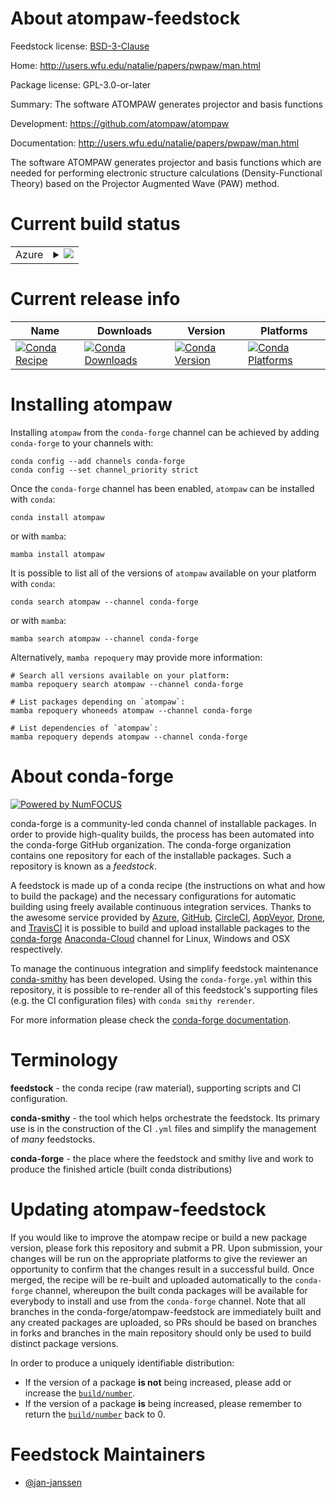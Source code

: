 About atompaw-feedstock
=======================

Feedstock license: [BSD-3-Clause](https://github.com/conda-forge/atompaw-feedstock/blob/main/LICENSE.txt)

Home: http://users.wfu.edu/natalie/papers/pwpaw/man.html

Package license: GPL-3.0-or-later

Summary: The software ATOMPAW generates projector and basis functions

Development: https://github.com/atompaw/atompaw

Documentation: http://users.wfu.edu/natalie/papers/pwpaw/man.html

The software ATOMPAW generates projector and basis functions which
are needed for performing electronic structure calculations
(Density-Functional Theory) based on the Projector Augmented Wave (PAW)
method.


Current build status
====================


<table>
    
  <tr>
    <td>Azure</td>
    <td>
      <details>
        <summary>
          <a href="https://dev.azure.com/conda-forge/feedstock-builds/_build/latest?definitionId=9881&branchName=main">
            <img src="https://dev.azure.com/conda-forge/feedstock-builds/_apis/build/status/atompaw-feedstock?branchName=main">
          </a>
        </summary>
        <table>
          <thead><tr><th>Variant</th><th>Status</th></tr></thead>
          <tbody><tr>
              <td>linux_64</td>
              <td>
                <a href="https://dev.azure.com/conda-forge/feedstock-builds/_build/latest?definitionId=9881&branchName=main">
                  <img src="https://dev.azure.com/conda-forge/feedstock-builds/_apis/build/status/atompaw-feedstock?branchName=main&jobName=linux&configuration=linux%20linux_64_" alt="variant">
                </a>
              </td>
            </tr>
          </tbody>
        </table>
      </details>
    </td>
  </tr>
</table>

Current release info
====================

| Name | Downloads | Version | Platforms |
| --- | --- | --- | --- |
| [![Conda Recipe](https://img.shields.io/badge/recipe-atompaw-green.svg)](https://anaconda.org/conda-forge/atompaw) | [![Conda Downloads](https://img.shields.io/conda/dn/conda-forge/atompaw.svg)](https://anaconda.org/conda-forge/atompaw) | [![Conda Version](https://img.shields.io/conda/vn/conda-forge/atompaw.svg)](https://anaconda.org/conda-forge/atompaw) | [![Conda Platforms](https://img.shields.io/conda/pn/conda-forge/atompaw.svg)](https://anaconda.org/conda-forge/atompaw) |

Installing atompaw
==================

Installing `atompaw` from the `conda-forge` channel can be achieved by adding `conda-forge` to your channels with:

```
conda config --add channels conda-forge
conda config --set channel_priority strict
```

Once the `conda-forge` channel has been enabled, `atompaw` can be installed with `conda`:

```
conda install atompaw
```

or with `mamba`:

```
mamba install atompaw
```

It is possible to list all of the versions of `atompaw` available on your platform with `conda`:

```
conda search atompaw --channel conda-forge
```

or with `mamba`:

```
mamba search atompaw --channel conda-forge
```

Alternatively, `mamba repoquery` may provide more information:

```
# Search all versions available on your platform:
mamba repoquery search atompaw --channel conda-forge

# List packages depending on `atompaw`:
mamba repoquery whoneeds atompaw --channel conda-forge

# List dependencies of `atompaw`:
mamba repoquery depends atompaw --channel conda-forge
```


About conda-forge
=================

[![Powered by
NumFOCUS](https://img.shields.io/badge/powered%20by-NumFOCUS-orange.svg?style=flat&colorA=E1523D&colorB=007D8A)](https://numfocus.org)

conda-forge is a community-led conda channel of installable packages.
In order to provide high-quality builds, the process has been automated into the
conda-forge GitHub organization. The conda-forge organization contains one repository
for each of the installable packages. Such a repository is known as a *feedstock*.

A feedstock is made up of a conda recipe (the instructions on what and how to build
the package) and the necessary configurations for automatic building using freely
available continuous integration services. Thanks to the awesome service provided by
[Azure](https://azure.microsoft.com/en-us/services/devops/), [GitHub](https://github.com/),
[CircleCI](https://circleci.com/), [AppVeyor](https://www.appveyor.com/),
[Drone](https://cloud.drone.io/welcome), and [TravisCI](https://travis-ci.com/)
it is possible to build and upload installable packages to the
[conda-forge](https://anaconda.org/conda-forge) [Anaconda-Cloud](https://anaconda.org/)
channel for Linux, Windows and OSX respectively.

To manage the continuous integration and simplify feedstock maintenance
[conda-smithy](https://github.com/conda-forge/conda-smithy) has been developed.
Using the ``conda-forge.yml`` within this repository, it is possible to re-render all of
this feedstock's supporting files (e.g. the CI configuration files) with ``conda smithy rerender``.

For more information please check the [conda-forge documentation](https://conda-forge.org/docs/).

Terminology
===========

**feedstock** - the conda recipe (raw material), supporting scripts and CI configuration.

**conda-smithy** - the tool which helps orchestrate the feedstock.
                   Its primary use is in the construction of the CI ``.yml`` files
                   and simplify the management of *many* feedstocks.

**conda-forge** - the place where the feedstock and smithy live and work to
                  produce the finished article (built conda distributions)


Updating atompaw-feedstock
==========================

If you would like to improve the atompaw recipe or build a new
package version, please fork this repository and submit a PR. Upon submission,
your changes will be run on the appropriate platforms to give the reviewer an
opportunity to confirm that the changes result in a successful build. Once
merged, the recipe will be re-built and uploaded automatically to the
`conda-forge` channel, whereupon the built conda packages will be available for
everybody to install and use from the `conda-forge` channel.
Note that all branches in the conda-forge/atompaw-feedstock are
immediately built and any created packages are uploaded, so PRs should be based
on branches in forks and branches in the main repository should only be used to
build distinct package versions.

In order to produce a uniquely identifiable distribution:
 * If the version of a package **is not** being increased, please add or increase
   the [``build/number``](https://docs.conda.io/projects/conda-build/en/latest/resources/define-metadata.html#build-number-and-string).
 * If the version of a package **is** being increased, please remember to return
   the [``build/number``](https://docs.conda.io/projects/conda-build/en/latest/resources/define-metadata.html#build-number-and-string)
   back to 0.

Feedstock Maintainers
=====================

* [@jan-janssen](https://github.com/jan-janssen/)

